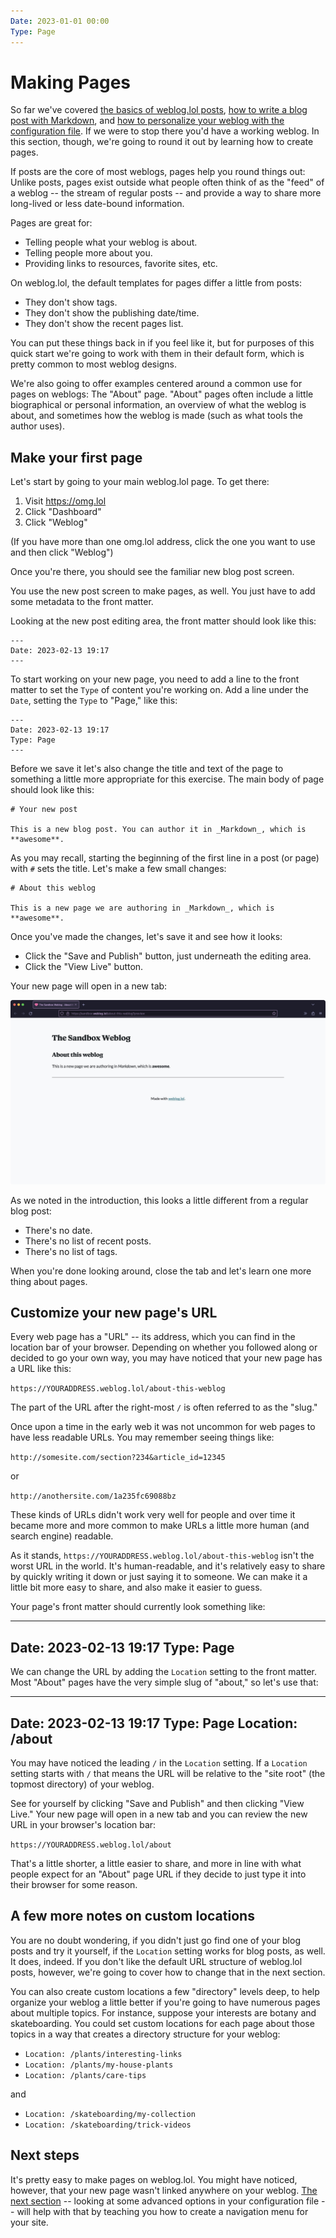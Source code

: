```yaml
---
Date: 2023-01-01 00:00
Type: Page
---
```


# Making Pages

So far we've covered [the basics of weblog.lol posts][qs1], [how to write a blog post with Markdown][qs2], and [how to personalize your weblog with the configuration file][qs3]. If we were to stop there you'd have a working weblog. In this section, though, we're going to round it out by learning how to create pages. 

If posts are the core of most weblogs, pages help you round things out: Unlike posts, pages exist outside what people often think of as the "feed" of a weblog -- the stream of regular posts -- and provide a way to share more long-lived or less date-bound information. 

Pages are great for: 

- Telling people what your weblog is about. 
- Telling people more about you. 
- Providing links to resources, favorite sites, etc. 

On weblog.lol, the default templates for pages differ a little from posts: 

- They don't show tags. 
- They don't show the publishing date/time. 
- They don't show the recent pages list. 

You can put these things back in if you feel like it, but for purposes of this quick start we're going to work with them in their default form, which is pretty common to most weblog designs. 

We're also going to offer examples centered around a common use for pages on weblogs: The "About" page. "About" pages often include a little biographical or personal information, an overview of what the weblog is about, and sometimes how the weblog is made (such as what tools the author uses).

## Make your first page

Let's start by going to your main weblog.lol page. To get there:

1. Visit <https://omg.lol>
2. Click "Dashboard"
3. Click "Weblog"

(If you have more than one omg.lol address, click the one you want to use and then click "Weblog") 

Once you're there, you should see the familiar new blog post screen. 

You use the new post screen to make pages, as well. You just have to add some metadata to the front matter. 

Looking at the new post editing area, the front matter should look like this:

```
---
Date: 2023-02-13 19:17
---
```

To start working on your new page, you need to add a line to the front matter to set the `Type` of content you're working on. Add a line under the `Date`, setting the `Type` to "Page," like this:

```
---
Date: 2023-02-13 19:17
Type: Page
---
```

Before we save it let's also change the title and text of the page to something a little more appropriate for this exercise. The main body of page should look like this:

```
# Your new post

This is a new blog post. You can author it in _Markdown_, which is **awesome**.
```

As you may recall, starting the beginning of the first line in a post (or page) with `#` sets the title. Let's make a few small changes: 

```
# About this weblog

This is a new page we are authoring in _Markdown_, which is **awesome**.
```

Once you've made the changes, let's save it and see how it looks:

- Click the "Save and Publish" button, just underneath the editing area. 
- Click the "View Live" button. 

Your new page will open in a new tab:

![Screenshot of a web browser showing our new page.](ss_weblog_new_page.jpg)

As we noted in the introduction, this looks a little different from a regular blog post: 

- There's no date. 
- There's no list of recent posts. 
- There's no list of tags. 

When you're done looking around, close the tab and let's learn one more thing about pages. 

## Customize your new page's URL

Every web page has a "URL" -- its address, which you can find in the location bar of your browser.  Depending on whether you followed along or decided to go your own way, you may have noticed that your new page has a URL like this:

`https://YOURADDRESS.weblog.lol/about-this-weblog`

The part of the URL after the right-most `/` is often referred to as the "slug."

Once upon a time in the early web it was not uncommon for web pages to have less readable URLs. You may remember seeing things like:

`http://somesite.com/section?234&article_id=12345`

or

`http://anothersite.com/1a235fc69088bz`

These kinds of URLs didn't work very well for people and over time it became more and more common to make URLs a little more human (and search engine) readable. 

As it stands, `https://YOURADDRESS.weblog.lol/about-this-weblog` isn't the worst URL in the world. It's human-readable, and it's relatively easy to share by quickly writing it down or just saying it to someone. We can make it a little bit more easy to share, and also make it easier to guess. 

Your page's front matter should currently look something like:

---
Date: 2023-02-13 19:17
Type: Page
---

We can change the URL by adding the `Location` setting to the front matter. Most "About" pages have the very simple slug of "about," so let's use that:

---
Date: 2023-02-13 19:17
Type: Page
Location: /about
---

You may have noticed the leading `/` in the `Location` setting. If a `Location` setting starts with `/` that means the URL will be relative to the "site root" (the topmost directory) of your weblog. 

See for yourself by clicking "Save and Publish" and then clicking "View Live." Your new page will open in a new tab and you can review the new URL in your browser's location bar: 

`https://YOURADDRESS.weblog.lol/about`

That's a little shorter, a little easier to share, and more in line with what people expect for an "About" page URL if they decide to just type it into their browser for some reason. 

## A few more notes on custom locations 

You are no doubt wondering, if you didn't just go find one of your blog posts and try it yourself, if the `Location` setting works for blog posts, as well. It does, indeed. If you don't like the default URL structure of weblog.lol posts, however, we're going to cover how to change that in the next section. 

You can also create custom locations a few "directory" levels deep, to help organize your weblog a little better if you're going to have numerous pages about multiple topics. For instance, suppose your interests are botany and skateboarding. You could set custom locations for each page about those topics in a way that creates a directory structure for your weblog: 

- `Location: /plants/interesting-links`
- `Location: /plants/my-house-plants`
- `Location: /plants/care-tips`

and 

- `Location: /skateboarding/my-collection`
- `Location: /skateboarding/trick-videos`



## Next steps

It's pretty easy to make pages on weblog.lol. You might have noticed, however, that your new page wasn't linked anywhere on your weblog. [The next section][qs5] -- looking at some advanced options in your configuration file -- will help with that by teaching you how to create a navigation menu for your site. 


[qs1]: /quickstart-1-intro
[qs2]: /quickstart-2-first-post
[qs3]: /quickstart-3-personalize
[qs4]: /quickstart-4-pages
[qs5]: /quickstart-5-advanced-config


